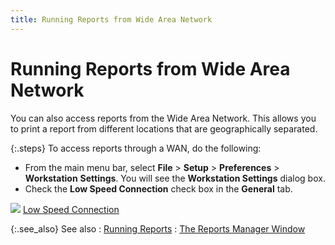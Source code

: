 ```yaml
---
title: Running Reports from Wide Area Network
---
```


# Running Reports from Wide Area Network


You can also access reports from the Wide Area Network. This allows  you to print a report from different locations that are geographically  separated.


{:.steps}
To access reports through a WAN, do the following:

- From the main  menu bar, select **File** > **Setup** > **Preferences**  > **Workstation** **Settings**.  You will see the **Workstation Settings**  dialog box.
- Check the **Low Speed Connection** check box in the  **General** tab.



![]({{site.rmgr_baseurl}}/img/lens.gif) [Low  Speed Connection]({{site.sc_chm}}/misc/work_station_settings_general.html)


{:.see_also}
See also
: [Running Reports]({{site.rmgr_baseurl}}/manager/window/running-reports/running_reports.html)
: [The  Reports Manager Window]({{site.rmgr_baseurl}}/manager/window/report_manager_graphic_user_interface.html)
